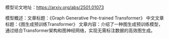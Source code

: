 模型论文地址：https://arxiv.org/abs/2501.01073

模型概述：文章标题：《Graph Generative Pre-trained Transformer》
中文文章标题：《图生成预训练Transformer》
文章内容：介绍了一种图生成预训练模型，通过结合Transformer架构和图神经网络，实现无需标注数据的高效图生成。
